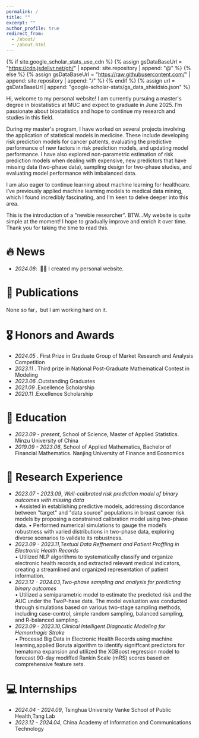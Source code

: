 ```yaml
---
permalink: /
title: ""
excerpt: ""
author_profile: true
redirect_from: 
  - /about/
  - /about.html
---
```


{% if site.google_scholar_stats_use_cdn %}
{% assign gsDataBaseUrl = "https://cdn.jsdelivr.net/gh/" | append: site.repository | append: "@" %}
{% else %}
{% assign gsDataBaseUrl = "https://raw.githubusercontent.com/" | append: site.repository | append: "/" %}
{% endif %}
{% assign url = gsDataBaseUrl | append: "google-scholar-stats/gs_data_shieldsio.json" %}

<span class='anchor' id='about-me'></span>

Hi, welcome to my personal website! I am currently pursuing a master's degree in biostatistics at MUC and expect to graduate in June 2025. I’m passionate about biostatistics and hope to continue my research and studies in this field.

During my master's program, I have worked on several projects involving the application of statistical models in medicine. These include developing risk prediction models for cancer patients, evaluating the predictive performance of new factors in risk prediction models, and updating model performance. I have also explored non-parametric estimation of risk prediction models when dealing with expensive, new predictors that have missing data (two-phase data), sampling design for two-phase studies, and evaluating model performance with imbalanced data.

I am also eager to continue learning about machine learning for healthcare. I’ve previously applied machine learning models to medical data mining, which I found incredibly fascinating, and I’m keen to delve deeper into this area.

This is the introduction of a "newbie researcher". BTW...My website is quite simple at the moment! I hope to gradually improve and enrich it over time. Thank you for taking the time to read this.


# 🔥 News
- *2024.08*: &nbsp;🎉🎉 I created my personal website. 

# 📝 Publications 

None so far，but I am working hard on it.

# 🎖 Honors and Awards
- *2024.05* . First Prize in Graduate Group of Market Research and Analysis Competition
- *2023.11* . Third prize in National Post-Graduate Mathematical Contest in Modeling
- *2023.06* .Outstanding Graduates
- *2021.09* .Excellence Scholarship
- *2020.11* .Excellence Scholarship

# 📖 Education
- *2023.09 - present*, School of Science, Master of Applied Statistics. Minzu University of China 
- *2019.09 - 2023.06*, School of Applied Mathematics, Bachelor of Financial Mathematics. Nanjing University of Finance and Economics 

# 💬 Research Experience
- *2023.07 - 2023.09*, *Well-calibrated risk prediction model of binary outcomes with missing data*  
• Assisted in establishing predictive models, addressing discordance between "target" and "data source"
populations in breast cancer risk models by proposing a constrained calibration model using two-phase data.
• Performed numerical simulations to gauge the model’s robustness with varied distributions in two-phase data,
exploring diverse scenarios to validate its robustness.
- *2023.09 - 2023.11*,*Textual Data Reffnement and Patient Proffling in Electronic Health Records*  
• Utilized NLP algorithms to systematically classify and organize electronic health records,and extracted relevant
medical indicators, creating a streamlined and organized representation of patient information.
- *2023.12 - 2024.03*,*Two-phase sampling and analysis for predicting binary outcomes*  
• Utilized a semiparametric model to estimate the predicted risk and the AUC under the TwoP-hase data. The
model evaluation was conducted through simulations based on various two-stage sampling methods, including
case-control, simple random sampling, balanced sampling, and R-balanced sampling.
- *2023.09 - 2023.10*,*Clinical Intelligent Diagnostic Modeling for Hemorrhagic Stroke*  
• Processd Big Data in Electronic Health Records using machine learning,applied Boruta algorithm to identify
signiffcant predictors for hematoma expansion and utilized the XGBoost regression model to forecast 90-day
modiffed Rankin Scale (mRS) scores based on comprehensive feature sets.

# 💻 Internships
- *2024.04 - 2024.09*, Tsinghua University Vanke School of Public Health,Tang Lab
- *2023.12 - 2024.04*, China Academy of Information and Communications Technology
